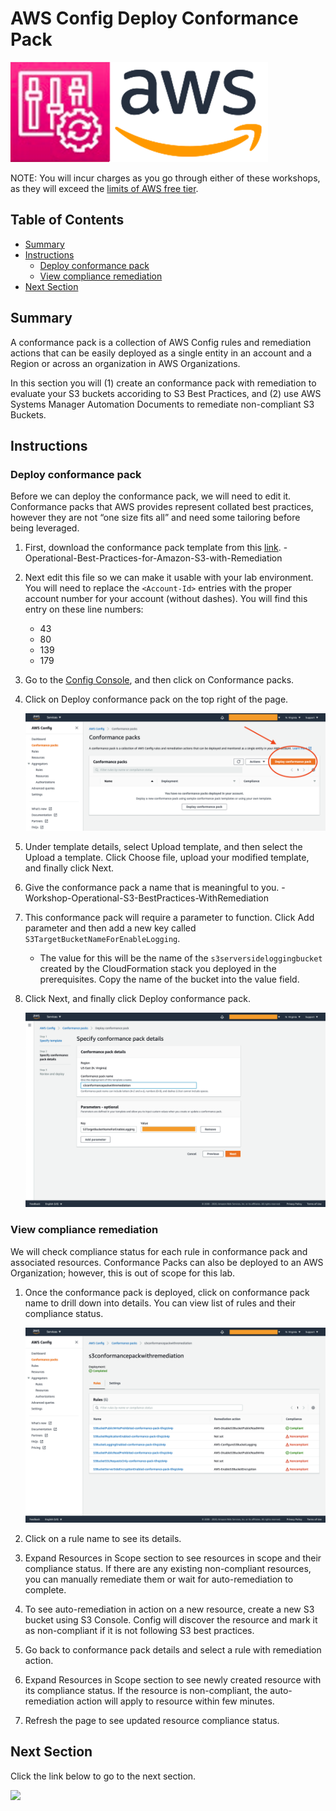 # AWS Config Deploy Conformance Pack 

![](media/config-aws-logo.png)

NOTE: You will incur charges as you go through either of these workshops, as they will exceed the [limits of AWS free tier](http://docs.aws.amazon.com/awsaccountbilling/latest/aboutv2/free-tier-limits.html).

## Table of Contents

- [Summary](#summary)
- [Instructions](#instructions)
    - [Deploy conformance pack](#deploy-conformance-pack)
    - [View compliance remediation](#view-compliance-remediation)
- [Next Section](#next-section)

## Summary

A conformance pack is a collection of AWS Config rules and remediation actions that can be easily deployed as a single entity in an account and a Region or across an organization in AWS Organizations. 

In this section you will (1) create an conformance pack with remediation to evaluate your S3 buckets accoriding to S3 Best Practices, and (2) use AWS Systems Manager Automation Documents to remediate non-compliant S3 Buckets.

## Instructions

### Deploy conformance pack 

Before we can deploy the conformance pack, we will need to edit it. Conformance packs that AWS provides represent collated best practices, however they are not “one size fits all” and need some tailoring before being leveraged.

1.	First, download the conformance pack template from this [link](cfntemplates/Operational-Best-Practices-for-Amazon-S3-with-Remediation.yml). - Operational-Best-Practices-for-Amazon-S3-with-Remediation
1.	Next edit this file so we can make it usable with your lab environment. You will need to replace the ```<Account-Id>``` entries with the proper account number for your account (without dashes). You will find this entry on these line numbers:
    -   43
    -   80
    -   139
    -   179
1.	Go to the [Config Console](https://console.aws.amazon.com/config), and then click on Conformance packs.
1.	Click on Deploy conformance pack on the top right of the page.

    ![](/media/config-conformancepack1-ep02.png)

1.	Under template details, select Upload template, and then select the Upload a template. Click Choose file, upload your modified template, and finally click Next.
1.	Give the conformance pack a name that is meaningful to you. - Workshop-Operational-S3-BestPractices-WithRemediation
1.	This conformance pack will require a parameter to function. Click Add parameter and then add a new key called ```S3TargetBucketNameForEnableLogging```.
    -   The value for this will be the name of the ```s3serversideloggingbucket``` created by the CloudFormation stack you deployed in the prerequisites. Copy the name of the bucket into the value field.
1.	Click Next, and finally click Deploy conformance pack.

    ![](/media/config-conformancepack2-ep02.png)

### View compliance remediation 

We will check compliance status for each rule in conformance pack and associated resources. Conformance Packs can also be deployed to an AWS Organization; however, this is out of scope for this lab.

1.	Once the conformance pack is deployed, click on conformance pack name to drill down into details. You can view list of rules and their compliance status.

    ![](/media/config-conformancepack3-ep02.png)

1.	Click on a rule name to see its details.
1.	Expand Resources in Scope section to see resources in scope and their compliance status. If there are any existing non-compliant resources, you can manually remediate them or wait for auto-remediation to complete.
1.	To see auto-remediation in action on a new resource, create a new S3 bucket using S3 Console. Config will discover the resource and mark it as non-compliant if it is not following S3 best practices.
1.	Go back to conformance pack details and select a rule with remediation action.
1.	Expand Resources in Scope section to see newly created resource with its compliance status. If the resource is non-compliant, the auto-remediation action will apply to resource within few minutes.
1.	Refresh the page to see updated resource compliance status.

## Next Section

Click the link below to go to the next section.

[![](media/config-advancedquery.png)](/operational_excellence/episode-02-step-04-config-advancedquery.md)

